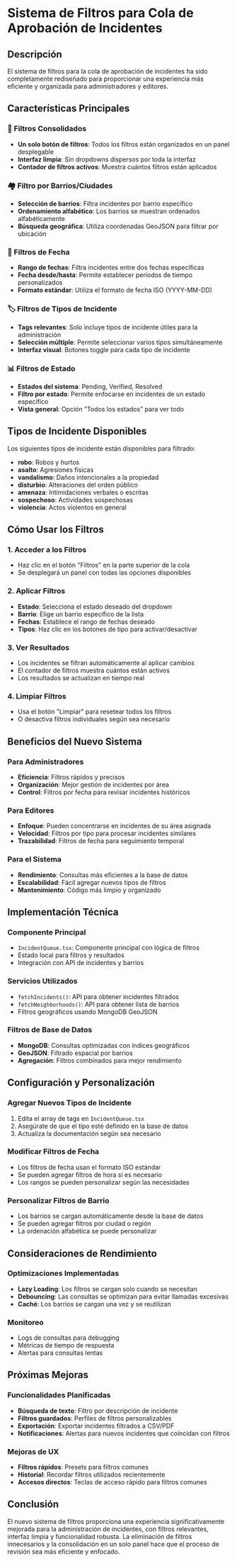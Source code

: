 # Sistema de Filtros para Cola de Aprobación de Incidentes

## Descripción

El sistema de filtros para la cola de aprobación de incidentes ha sido completamente rediseñado para proporcionar una experiencia más eficiente y organizada para administradores y editores.

## Características Principales

### 🎯 Filtros Consolidados
- **Un solo botón de filtros**: Todos los filtros están organizados en un panel desplegable
- **Interfaz limpia**: Sin dropdowns dispersos por toda la interfaz
- **Contador de filtros activos**: Muestra cuántos filtros están aplicados

### 🏘️ Filtro por Barrios/Ciudades
- **Selección de barrios**: Filtra incidentes por barrio específico
- **Ordenamiento alfabético**: Los barrios se muestran ordenados alfabéticamente
- **Búsqueda geográfica**: Utiliza coordenadas GeoJSON para filtrar por ubicación

### 📅 Filtros de Fecha
- **Rango de fechas**: Filtra incidentes entre dos fechas específicas
- **Fecha desde/hasta**: Permite establecer períodos de tiempo personalizados
- **Formato estándar**: Utiliza el formato de fecha ISO (YYYY-MM-DD)

### 🏷️ Filtros de Tipos de Incidente
- **Tags relevantes**: Solo incluye tipos de incidente útiles para la administración
- **Selección múltiple**: Permite seleccionar varios tipos simultáneamente
- **Interfaz visual**: Botones toggle para cada tipo de incidente

### 📊 Filtros de Estado
- **Estados del sistema**: Pending, Verified, Resolved
- **Filtro por estado**: Permite enfocarse en incidentes de un estado específico
- **Vista general**: Opción "Todos los estados" para ver todo

## Tipos de Incidente Disponibles

Los siguientes tipos de incidente están disponibles para filtrado:

- **robo**: Robos y hurtos
- **asalto**: Agresiones físicas
- **vandalismo**: Daños intencionales a la propiedad
- **disturbio**: Alteraciones del orden público
- **amenaza**: Intimidaciones verbales o escritas
- **sospechoso**: Actividades sospechosas
- **violencia**: Actos violentos en general

## Cómo Usar los Filtros

### 1. Acceder a los Filtros
- Haz clic en el botón "Filtros" en la parte superior de la cola
- Se desplegará un panel con todas las opciones disponibles

### 2. Aplicar Filtros
- **Estado**: Selecciona el estado deseado del dropdown
- **Barrio**: Elige un barrio específico de la lista
- **Fechas**: Establece el rango de fechas deseado
- **Tipos**: Haz clic en los botones de tipo para activar/desactivar

### 3. Ver Resultados
- Los incidentes se filtran automáticamente al aplicar cambios
- El contador de filtros muestra cuántos están activos
- Los resultados se actualizan en tiempo real

### 4. Limpiar Filtros
- Usa el botón "Limpiar" para resetear todos los filtros
- O desactiva filtros individuales según sea necesario

## Beneficios del Nuevo Sistema

### Para Administradores
- **Eficiencia**: Filtros rápidos y precisos
- **Organización**: Mejor gestión de incidentes por área
- **Control**: Filtros por fecha para revisar incidentes históricos

### Para Editores
- **Enfoque**: Pueden concentrarse en incidentes de su área asignada
- **Velocidad**: Filtros por tipo para procesar incidentes similares
- **Trazabilidad**: Filtros de fecha para seguimiento temporal

### Para el Sistema
- **Rendimiento**: Consultas más eficientes a la base de datos
- **Escalabilidad**: Fácil agregar nuevos tipos de filtros
- **Mantenimiento**: Código más limpio y organizado

## Implementación Técnica

### Componente Principal
- `IncidentQueue.tsx`: Componente principal con lógica de filtros
- Estado local para filtros y resultados
- Integración con API de incidentes y barrios

### Servicios Utilizados
- `fetchIncidents()`: API para obtener incidentes filtrados
- `fetchNeighborhoods()`: API para obtener lista de barrios
- Filtros geográficos usando MongoDB GeoJSON

### Filtros de Base de Datos
- **MongoDB**: Consultas optimizadas con índices geográficos
- **GeoJSON**: Filtrado espacial por barrios
- **Agregación**: Filtros combinados para mejor rendimiento

## Configuración y Personalización

### Agregar Nuevos Tipos de Incidente
1. Edita el array de tags en `IncidentQueue.tsx`
2. Asegúrate de que el tipo esté definido en la base de datos
3. Actualiza la documentación según sea necesario

### Modificar Filtros de Fecha
- Los filtros de fecha usan el formato ISO estándar
- Se pueden agregar filtros de hora si es necesario
- Los rangos se pueden personalizar según las necesidades

### Personalizar Filtros de Barrio
- Los barrios se cargan automáticamente desde la base de datos
- Se pueden agregar filtros por ciudad o región
- La ordenación alfabética se puede personalizar

## Consideraciones de Rendimiento

### Optimizaciones Implementadas
- **Lazy Loading**: Los filtros se cargan solo cuando se necesitan
- **Debouncing**: Las consultas se optimizan para evitar llamadas excesivas
- **Caché**: Los barrios se cargan una vez y se reutilizan

### Monitoreo
- Logs de consultas para debugging
- Métricas de tiempo de respuesta
- Alertas para consultas lentas

## Próximas Mejoras

### Funcionalidades Planificadas
- **Búsqueda de texto**: Filtro por descripción de incidente
- **Filtros guardados**: Perfiles de filtros personalizables
- **Exportación**: Exportar incidentes filtrados a CSV/PDF
- **Notificaciones**: Alertas para nuevos incidentes que coincidan con filtros

### Mejoras de UX
- **Filtros rápidos**: Presets para filtros comunes
- **Historial**: Recordar filtros utilizados recientemente
- **Accesos directos**: Teclas de acceso rápido para filtros comunes

## Conclusión

El nuevo sistema de filtros proporciona una experiencia significativamente mejorada para la administración de incidentes, con filtros relevantes, interfaz limpia y funcionalidad robusta. La eliminación de filtros innecesarios y la consolidación en un solo panel hace que el proceso de revisión sea más eficiente y enfocado.
